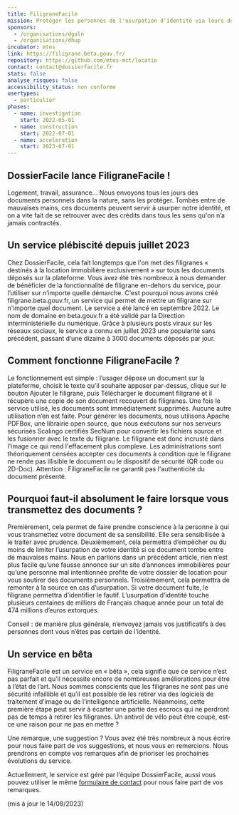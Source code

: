 ```yaml
---
title: FiligraneFacile
mission: Protéger les personnes de l'usurpation d'identité via leurs documents
sponsors:
  - /organisations/dgaln
  - /organisations/dhup
incubator: mtes
link: https://filigrane.beta.gouv.fr/
repository: https://github.com/mtes-mct/locatio
contact: contact@dossierfacile.fr
stats: false
analyse_risques: false
accessibility_status: non conforme
usertypes:
  - particulier
phases:
  - name: investigation
    start: 2022-05-01
  - name: construction
    start: 2022-07-01
  - name: acceleration
    start: 2023-07-01
---
```

## DossierFacile lance FiligraneFacile !

Logement, travail, assurance... Nous envoyons tous les jours des documents personnels dans la nature, sans les protéger. Tombés entre de mauvaises mains, ces documents peuvent servir à usurper notre identité, et on a vite fait de se retrouver avec des crédits dans tous les sens qu'on n’a jamais contractés.

## Un service plébiscité depuis juillet 2023

Chez DossierFacile, cela fait longtemps que l'on met des filigranes « destinés à la location immobilière exclusivement » sur tous les documents déposés sur la plateforme. Vous avez été très nombreux à nous demander de bénéficier de la fonctionnalité de filigrane en-dehors du service, pour l’utiliser sur n’importe quelle démarche.
C'est pourquoi nous avons créé filigrane.beta.gouv.fr, un service qui permet de mettre un filigrane sur n'importe quel document.
Le service a été lancé en septembre 2022. Le nom de domaine en beta.gouv.fr a été validé par la Direction interministérielle du numérique.
Grâce à plusieurs posts viraux sur les réseaux sociaux, le service a connu en juillet 2023 une popularité sans précédent, passant d’une dizaine à 3000 documents déposés par jour.

## Comment fonctionne FiligraneFacile ?
Le fonctionnement est simple : l’usager dépose un document sur la plateforme, choisit le texte qu’il souhaite apposer par-dessus, clique sur le bouton Ajouter le filigrane, puis Télécharger le document filigrané et il récupère une copie de son document recouvert de filigranes. Une fois le service utilisé, les documents sont immédiatement supprimés. Aucune autre utilisation n’en est faite.
Pour générer les documents, nous utilisons Apache PDFBox, une librairie open source, que nous exécutons sur nos serveurs sécurisés Scalingo certifiés SecNum pour convertir les fichiers source et les fusionner avec le texte du filigrane. Le filigrane est donc incrusté dans l'image ce qui rend l'effacement plus complexe.
Les administrations sont théoriquement censées accepter ces documents à condition que le filigrane ne rende pas illisible le document ou le dispositif de sécurité (QR code ou 2D-Doc).
Attention : FiligraneFacile ne garantit pas l'authenticité du document présenté.

## Pourquoi faut-il absolument le faire lorsque vous transmettez des documents ?
Premièrement, cela permet de faire prendre conscience à la personne à qui vous transmettez votre document de sa sensibilité. Elle sera sensibilisée à le traiter avec prudence.
Deuxièmement, cela permettra d’empêcher ou du moins de limiter l’usurpation de votre identité si ce document tombe entre de mauvaises mains. Nous en parlions dans un précédent article, rien n’est plus facile qu’une fausse annonce sur un site d’annonces immobilières pour qu’une personne mal intentionnée profite de votre dossier de location pour vous soutirer des documents personnels.
Troisièmement, cela permettra de remonter à la source en cas d’usurpation. Si votre document fuite, le filigrane permettra d’identifier le fautif.
L’usurpation d’identité touche plusieurs centaines de milliers de Français chaque année pour un total de 474 millions d’euros extorqués.

Conseil : de manière plus générale, n’envoyez jamais vos justificatifs à des personnes dont vous n’êtes pas certain de l’identité.

## Un service en bêta
FiligraneFacile est un service en « bêta », cela signifie que ce service n’est pas parfait et qu’il nécessite encore de nombreuses améliorations pour être à l’état de l’art.
Nous sommes conscients que les filigranes ne sont pas une sécurité infaillible et qu’il est possible de les retirer via des logiciels de traitement d’image ou de l’intelligence artificielle. Néanmoins, cette première étape peut servir à écarter une partie des escrocs qui ne perdront pas de temps à retirer les filigranes. Un antivol de vélo peut être coupé, est-ce une raison pour ne pas en mettre ?

Une remarque, une suggestion ?
Vous avez été très nombreux à nous écrire pour nous faire part de vos suggestions, et nous vous en remercions. Nous prendrons en compte vos remarques afin de prioriser les prochaines évolutions du service.

Actuellement, le service est géré par l’équipe DossierFacile, aussi vous pouvez utiliser le même <a href="www.dossierfacile.fr/contact">formulaire de contact</a> pour nous faire part de vos remarques.

(mis à jour le 14/08/2023)
